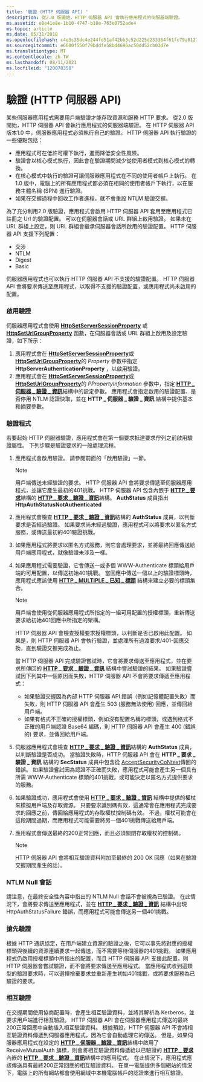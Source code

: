 ```yaml
---
title: '驗證 (HTTP 伺服器 API) '
description: 從2.0 版開始，HTTP 伺服器 API 會執行應用程式的伺服器端驗證。
ms.assetid: e8e41e8e-1b10-4747-b18e-763e0752ade4
ms.topic: article
ms.date: 05/31/2018
ms.openlocfilehash: c4e3c35dc4e244fd51af42bb3c52d225d233364f61fc79a8127ef450e84016fe
ms.sourcegitcommit: e6600f550f79bddfe58bd4696ac50dd52cb03d7e
ms.translationtype: MT
ms.contentlocale: zh-TW
ms.lasthandoff: 08/11/2021
ms.locfileid: "120078358"
---
```

# <a name="authentication-http-server-api"></a>驗證 (HTTP 伺服器 API) 

某些伺服器應用程式需要用戶端驗證才能存取資源和服務 HTTP 要求。 從2.0 版開始，HTTP 伺服器 API 會執行應用程式的伺服器端驗證。 在 HTTP 伺服器 API 版本1.0 中，伺服器應用程式必須執行自己的驗證。 HTTP 伺服器 API 執行驗證的一些優點包括：

-   應用程式可在低許可權下執行，進而降低安全性風險。
-   驗證會以核心模式執行，因此會在驗證期間減少從使用者模式到核心模式的轉換。
-   在核心模式中執行的驗證可讓伺服器應用程式在不同的使用者帳戶上執行。 在1.0 版中，電腦上的所有應用程式都必須在相同的使用者帳戶下執行，以在服務主體名稱 (SPN) 進行驗證。
-   如果在交握過程中回收工作者進程，就不會重設 NTLM 驗證交握。

為了充分利用2.0 版驗證，應用程式會啟用 HTTP 伺服器 API 套用至應用程式已註冊之 Url 的驗證配置。 可以在伺服器會話或 URL 群組上啟用驗證。 如果未在 URL 群組上設定，則 URL 群組會繼承伺服器會話所啟用的驗證配置。 HTTP 伺服器 API 支援下列配置：

-   交涉
-   NTLM
-   Digest
-   Basic

伺服器應用程式也可以執行 HTTP 伺服器 API 不支援的驗證配置。 HTTP 伺服器 API 會將要求傳送至應用程式，以取得不支援的驗證配置，或應用程式尚未啟用的配置。

### <a name="enabling-authentication"></a>啟用驗證

伺服器應用程式會使用 [**HttpSetServerSessionProperty**](/windows/desktop/api/Http/nf-http-httpsetserversessionproperty) 或 [**HttpSetUrlGroupProperty**](/windows/desktop/api/Http/nf-http-httpseturlgroupproperty) 函數，在伺服器會話或 URL 群組上啟用及設定驗證，如下所示：

1.  應用程式會在 [**HttpSetServerSessionProperty**](/windows/desktop/api/Http/nf-http-httpsetserversessionproperty)或 [**HttpSetUrlGroupProperty**](/windows/desktop/api/Http/nf-http-httpseturlgroupproperty)的 *Property* 參數中指定 **HttpServerAuthenticationProperty** ，以啟用驗證。
2.  應用程式會在 [**HttpSetServerSessionProperty**](/windows/desktop/api/Http/nf-http-httpsetserversessionproperty)或 [**HttpSetUrlGroupProperty**](/windows/desktop/api/Http/nf-http-httpseturlgroupproperty)的 *PPropertyInformation* 參數中，指定 [**HTTP \_ 伺服器 \_ 驗證 \_ 資訊**](/windows/desktop/api/Http/ns-http-http_server_authentication_info)結構中的設定參數。 應用程式會指定啟用的驗證配置、是否停用 NTLM 認證快取，並在 **HTTP \_ 伺服器 \_ 驗證 \_ 資訊** 結構中提供基本和摘要參數。

### <a name="authentication-procedure"></a>驗證程式

若要起始 HTTP 伺服器驗證，應用程式會在第一個要求抵達要求佇列之前啟用驗證屬性。 下列步驟是驗證要求的一般處理流程。

1.  應用程式會啟用驗證。 請參閱前面的「啟用驗證」一節。
    > [!Note]  
    > 用戶端傳送未經驗證的要求。 HTTP 伺服器 API 會將要求傳遞至伺服器應用程式，並讓它產生最初的401挑戰。 HTTP 伺服器 API 包含內嵌于 [**HTTP \_ 要求**](/previous-versions/windows/desktop/legacy/aa364545(v=vs.85))結構的 [**HTTP \_ 要求 \_ 驗證 \_ 資訊**](/windows/desktop/api/Http/ns-http-http_request_auth_info)結構。 **AuthStatus** 成員指出 **HttpAuthStatusNotAuthenticated**

     

2.  應用程式會檢查 [**HTTP \_ 要求 \_ 驗證 \_ 資訊**](/windows/desktop/api/Http/ns-http-http_request_auth_info)結構的 **AuthStatus** 成員，以判斷要求是否經過驗證。 如果要求尚未經過驗證，應用程式可以將要求以匿名方式服務，或傳送最初的401驗證挑戰。
3.  如果應用程式將要求以匿名方式服務，則它會處理要求，並將最終回應傳送給用戶端應用程式，就像驗證未涉及一樣。
4.  如果應用程式需要驗證，它會傳送一或多個 WWW-Authenticate 標頭給用戶端的可用配置，以傳送初始401挑戰。 當回應中傳送一個以上的驗證標頭時，應用程式應該使用 [**HTTP \_ MULTIPLE \_ 已知 \_ 標頭**](/windows/desktop/api/Http/ns-http-http_multiple_known_headers) 結構來建立必要的標頭集合。
    > [!Note]
    >
    > 用戶端會使用從伺服器應用程式所指定的一組可用配置的授權標頭，重新傳送要求給初始401回應中所指定的架構。
    >
    > HTTP 伺服器 API 會檢查授權要求授權標頭，以判斷是否已啟用此配置。 如果是，則 HTTP 伺服器 API 會執行驗證，並處理所有過渡要求/401-回應交換，直到驗證交握完成為止。
    >
    > 當 HTTP 伺服器 API 完成驗證嘗試時，它會將要求傳送至應用程式，並在要求所傳回的 [**HTTP \_ 要求 \_ 驗證 \_ 資訊**](/windows/desktop/api/Http/ns-http-http_request_auth_info) 結構中嘗試驗證的結果。 如果驗證嘗試因下列其中一個原因而失敗，HTTP 伺服器 API 不會將要求傳遞至應用程式：
    >
    > -   如果驗證交握因為內部 HTTP 伺服器 API 錯誤（例如記憶體配置失敗）而失敗，則 HTTP 伺服器 API 會產生 503 (服務無法使用) 回應，並傳回給用戶端。
    > -   如果有格式不正確的授權標頭，例如沒有配置名稱的標頭，或遇到格式不正確的用戶端認證 Base64 編碼，則 HTTP 伺服器 API 會產生 400 (錯誤的) 要求，並傳回給用戶端。

     

5.  伺服器應用程式會檢查 [**HTTP \_ 要求 \_ 驗證 \_ 資訊**](/windows/desktop/api/Http/ns-http-http_request_auth_info)結構的 **AuthStatus** 成員，以判斷驗證是否成功。 當驗證失敗時，HTTP 伺服器 API 會在 **HTTP \_ 要求 \_ 驗證 \_ 資訊** 結構的 **SecStatus** 成員中包含從 [AcceptSecurityCoNtext](/previous-versions/windows/embedded/ms937012(v=msdn.10))傳回的錯誤。 如果驗證嘗試因為認證不正確而失敗，應用程式可能會產生另一個具有所需 WWW-Authenticate 標頭的401挑戰，或可能決定以匿名方式提供要求的服務。
6.  如果驗證成功，應用程式會使用 [**HTTP \_ 要求 \_ 驗證 \_ 資訊**](/windows/desktop/api/Http/ns-http-http_request_auth_info) 結構中提供的權杖來模擬用戶端及存取資源。 只要要求識別碼有效，這通常會在應用程式完成要求的回應之前，傳回給應用程式的存取權杖控制碼有效。 不過，權杖可能會在這段期間過期，而應用程式可能需要將另一個401挑戰傳送給用戶端。
7.  應用程式會傳送最終的200正常回應，而且必須關閉存取權杖的控制碼。
    > [!Note]  
    > HTTP 伺服器 API 會將相互驗證資料附加至最終的 200 OK 回應（如果在驗證交握期間產生的話）。

     

### <a name="ntlm-null-sessions"></a>NTLM Null 會話

請注意，在最終安全性內容中指出的 NTLM Null 會話不會被視為已驗證。 在此情況下，會將要求傳送至應用程式，並在 [**HTTP \_ 要求 \_ 驗證 \_ 資訊**](/windows/desktop/api/Http/ns-http-http_request_auth_info) 結構中出現 HttpAuthStatusFailure 錯誤，而應用程式可能會傳送另一個401挑戰。

### <a name="preemptive-authentication"></a>搶先驗證

根據 HTTP 通訊協定，在用戶端建立資源的驗證之後，它可以事先將對應的授權標頭與後續的資源連續要求一起傳送，而不需要等待伺服器的401挑戰。 如果應用程式仍啟用授權標頭中所指出的配置，而且 HTTP 伺服器 API 支援此配置，則 HTTP 伺服器會嘗試驗證，而不會將要求傳送至應用程式。 當應用程式收到這類型的驗證要求時，可以選擇捨棄要求並重新產生初始401挑戰，或將要求服務為已驗證的要求。

### <a name="mutual-authentication"></a>相互驗證

在交握期間使用協商配置時，會產生相互驗證資料，並將其解析為 Kerberos，並要求用戶端進行相互驗證。 HTTP 伺服器 API 會在伺服器應用程式傳送的最終200正常回應中自動插入相互驗證資料。 根據預設，HTTP 伺服器 API 不會將相互驗證資料傳遞到伺服器應用程式，因為它會自動處理它的傳送。 但是，如果伺服器應用程式在設定的 [**HTTP \_ 伺服器 \_ 驗證 \_ 資訊**](/windows/desktop/api/Http/ns-http-http_server_authentication_info)結構中啟用了 ReceiveMutualAuth 旗標，則會將相互驗證資料傳遞給以已驗證的 [**HTTP \_ 要求**](/previous-versions/windows/desktop/legacy/aa364545(v=vs.85))內嵌的 [**HTTP \_ 要求 \_ 驗證 \_ 資訊**](/windows/desktop/api/Http/ns-http-http_request_auth_info)結構中的應用程式。 在此情況下，應用程式應該傳送具有最終200正常回應的相互驗證資料。 在單一電腦提供多個網站的情況下，電腦上的所有網站都會使用網域中本機電腦帳戶的認證來進行相互驗證。

 

 
